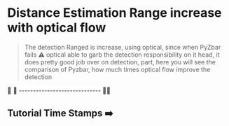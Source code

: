 # Distance Estimation Range increase with optical flow

> The detection Ranged is increase, using optical, since when PyZbar fails ⚠️ optical able to garb the detection responsibility on it head, it does pretty good job over on detection, part, here you will see the comparison of Pyzbar, how  much times optical flow improve the detection

💚 🖤 *-----------------------------* :black_heart:💚


## Tutorial Time Stamps ➡️ 
